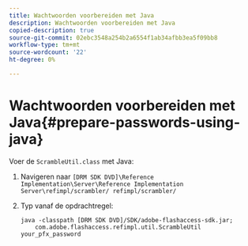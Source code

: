 ```yaml
---
title: Wachtwoorden voorbereiden met Java
description: Wachtwoorden voorbereiden met Java
copied-description: true
source-git-commit: 02ebc3548a254b2a6554f1ab34afbb3ea5f09bb8
workflow-type: tm+mt
source-wordcount: '22'
ht-degree: 0%

---
```


# Wachtwoorden voorbereiden met Java{#prepare-passwords-using-java}

Voer de `ScrambleUtil.class` met Java:

1. Navigeren naar `[DRM SDK DVD]\Reference Implementation\Server\Reference Implementation Server\refimpl/scrambler/ refimpl/scrambler/`
1. Typ vanaf de opdrachtregel:

   ```
   java -classpath [DRM SDK DVD]/SDK/adobe-flashaccess-sdk.jar;  
       com.adobe.flashaccess.refimpl.util.ScrambleUtil your_pfx_password
   ```
